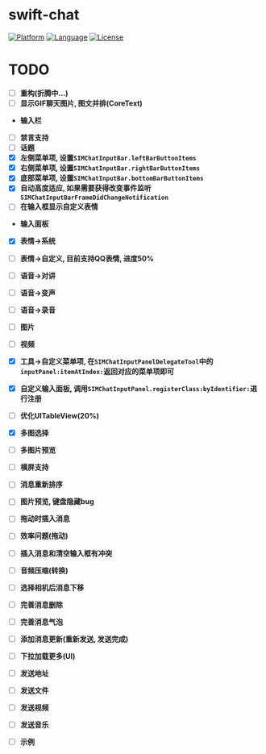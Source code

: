 # swift-chat

[![Platform](http://img.shields.io/badge/platform-ios-blue.svg?style=flat
		)](https://developer.apple.com/iphone/index.action)
[![Language](http://img.shields.io/badge/language-swift-brightgreen.svg?style=flat
		)](https://developer.apple.com/swift)
[![License](http://img.shields.io/badge/license-MIT-lightgrey.svg?style=flat
		)](http://mit-license.org)

# TODO
* [ ] **重构(折腾中...)**
* [ ] **显示GIF聊天图片, 图文并排(CoreText)**
* **输入栏**
* [ ] **禁言支持**
* [ ] **话题**
* [X] **左侧菜单项, 设置`SIMChatInputBar.leftBarButtonItems`**
* [X] **右侧菜单项, 设置`SIMChatInputBar.rightBarButtonItems`**
* [X] **底部菜单项, 设置`SIMChatInputBar.bottomBarButtonItems`**
* [X] **自动高度适应, 如果需要获得改变事件监听`SIMChatInputBarFrameDidChangeNotification`**
* [ ] **在输入框显示自定义表情**
* **输入面板**
* [X] **表情->系统**
* [ ] **表情->自定义, 目前支持QQ表情, 进度50%**
* [ ] **语音->对讲**
* [ ] **语音->变声**
* [ ] **语音->录音**
* [ ] **图片**
* [ ] **视频**
* [X] **工具->自定义菜单项, 在`SIMChatInputPanelDelegateTool`中的`inputPanel:itemAtIndex:`返回对应的菜单项即可**
* [X] **自定义输入面板, 调用`SIMChatInputPanel.registerClass:byIdentifier:`进行注册**

* [ ] **优化UITableView(20%)**
* [X] **多图选择**
* [ ] **多图片预览**
* [ ] **横屏支持**
* [ ] **消息重新排序**
* [ ] **图片预览, 键盘隐藏bug**
* [ ] **拖动时插入消息**
* [ ] **效率问题(拖动)**
* [ ] **插入消息和清空输入框有冲突**
* [ ] **音频压缩(转换)**
* [ ] **选择相机后消息下移**
* [ ] **完善消息删除**
* [ ] **完善消息气泡**
* [ ] **添加消息更新(重新发送, 发送完成)**
* [ ] **下拉加载更多(UI)**
* [ ] **发送地址**
* [ ] **发送文件**
* [ ] **发送视频**
* [ ] **发送音乐**

* [ ] **示例**
